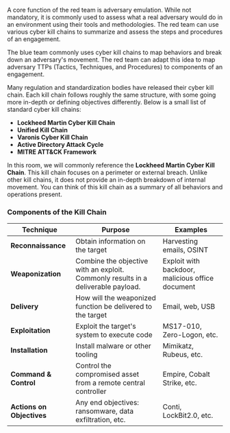 A core function of the red team is adversary emulation. While not mandatory, it is commonly used to assess what a real adversary would do in an environment using their tools and methodologies. The red team can use various cyber kill chains to summarize and assess the steps and procedures of an engagement.

The blue team commonly uses cyber kill chains to map behaviors and break down an adversary's movement. The red team can adapt this idea to map adversary TTPs (Tactics, Techniques, and Procedures) to components of an engagement.

Many regulation and standardization bodies have released their cyber kill chain. Each kill chain follows roughly the same structure, with some going more in-depth or defining objectives differently. Below is a small list of standard cyber kill chains:

- **Lockheed Martin Cyber Kill Chain**
- **Unified Kill Chain**
- **Varonis Cyber Kill Chain**
- **Active Directory Attack Cycle**
- **MITRE ATT&CK Framework**

In this room, we will commonly reference the **Lockheed Martin Cyber Kill Chain**. This kill chain focuses on a perimeter or external breach. Unlike other kill chains, it does not provide an in-depth breakdown of internal movement. You can think of this kill chain as a summary of all behaviors and operations present.

### Components of the Kill Chain

| **Technique**       | **Purpose**                                        | **Examples**                              |
|---------------------|----------------------------------------------------|-------------------------------------------|
| **Reconnaissance**  | Obtain information on the target                  | Harvesting emails, OSINT                 |
| **Weaponization**   | Combine the objective with an exploit. Commonly results in a deliverable payload. | Exploit with backdoor, malicious office document |
| **Delivery**        | How will the weaponized function be delivered to the target | Email, web, USB                          |
| **Exploitation**    | Exploit the target's system to execute code       | MS17-010, Zero-Logon, etc.               |
| **Installation**    | Install malware or other tooling                   | Mimikatz, Rubeus, etc.                   |
| **Command & Control** | Control the compromised asset from a remote central controller | Empire, Cobalt Strike, etc.             |
| **Actions on Objectives** | Any end objectives: ransomware, data exfiltration, etc. | Conti, LockBit2.0, etc.                  |